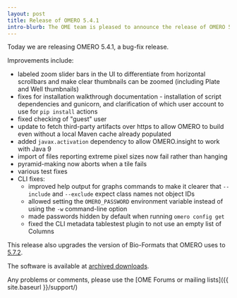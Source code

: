```yaml
---
layout: post
title: Release of OMERO 5.4.1
intro-blurb: The OME team is pleased to announce the release of OMERO 5.4.1.
---
```

Today we are releasing OMERO 5.4.1, a bug-fix release.

Improvements include:

* labeled zoom slider bars in the UI to differentiate from horizontal
  scrollbars and make clear thumbnails can be zoomed (including Plate and
  Well thumbnails)
* fixes for installation walkthrough documentation - installation of script
  dependencies and gunicorn, and clarification of which user account to use
  for ``pip install`` actions
* fixed checking of "guest" user
* update to fetch third-party artifacts over https to allow OMERO to build
  even without a local Maven cache already populated
* added ``javax.activation`` dependency to allow OMERO.insight to work with
  Java 9
* import of files reporting extreme pixel sizes now fail rather than hanging
* pyramid-making now aborts when a tile fails
* various test fixes
* CLI fixes:
  * improved help output for graphs commands to make it clearer that
    ``--include`` and ``--exclude`` expect class names not object IDs
  * allowed setting the ``OMERO_PASSWORD`` environment variable instead of
    using the ``-w`` command-line option
  * made passwords hidden by default when running ``omero config get``
  * fixed the CLI metadata tablestest plugin to not use an empty list of
    Columns

This release also upgrades the version of Bio-Formats that OMERO uses to
[5.7.2](https://docs.openmicroscopy.org/bio-formats/5.7.2/about/whats-new.html).

The software is available at [archived downloads](https://downloads.openmicroscopy.org/omero/5.4.1).

Any problems or comments, please use the [OME Forums or mailing lists]({{ site.baseurl }}/support/)

